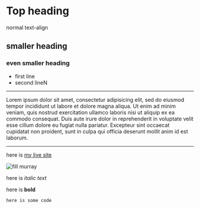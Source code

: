 # Top heading

normal text-align

## smaller heading

### even smaller heading

- first line
- second lineN

____

Lorem ipsum dolor sit amet, consectetur adipisicing elit, sed do eiusmod tempor incididunt ut labore et dolore magna aliqua. Ut enim ad minim veniam, quis nostrud exercitation ullamco laboris nisi ut aliquip ex ea commodo consequat. Duis aute irure dolor in reprehenderit in voluptate velit esse cillum dolore eu fugiat nulla pariatur. Excepteur sint occaecat cupidatat non proident, sunt in culpa qui officia deserunt mollit anim id est laborum.

____

here is [my live site](http://fillmurray.com)

![fill murray](http://fillmurray.com/300/400)

here is _italic text_

here is __bold__

```
here is some code

```

